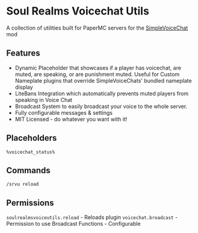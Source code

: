 # Soul Realms Voicechat Utils
A collection of utilities built for PaperMC servers for the [SimpleVoiceChat](https://modrinth.com/plugin/simple-voice-chat) mod

## Features
- Dynamic Placeholder that showcases if a player has voicechat, are muted, are speaking, or are punishment muted. Useful for Custom Nameplate plugins that override SimpleVoiceChats' bundled nameplate display
- LiteBans Integration which automatically prevents muted players from speaking in Voice Chat
- Broadcast System to easily broadcast your voice to the whole server.
- Fully configurable messages & settings
- MIT Licensed - do whatever you want with it!

## Placeholders
`%voicechat_status%`

## Commands
`/srvu reload`

## Permissions
`soulrealmsvoiceutils.reload` - Reloads plugin
`voicechat.broadcast` - Permission to use Broadcast Functions - Configurable


